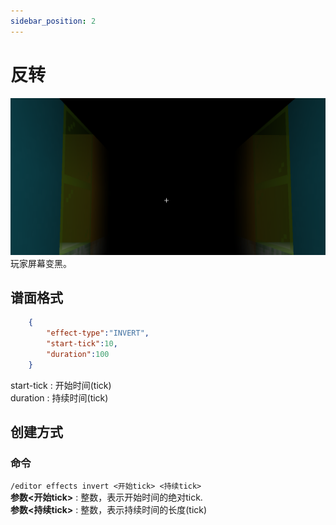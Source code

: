 ```yaml
---
sidebar_position: 2
---
```


# 反转

![e](img/bld.png)
玩家屏幕变黑。

## 谱面格式
```json
    {
        "effect-type":"INVERT",
        "start-tick":10,
        "duration":100
    }
```
start-tick : 开始时间(tick)  
duration : 持续时间(tick)

## 创建方式

### 命令

`/editor effects invert <开始tick> <持续tick>`  
**参数&lt;开始tick>** : 整数，表示开始时间的绝对tick.  
**参数&lt;持续tick>** : 整数，表示持续时间的长度(tick)